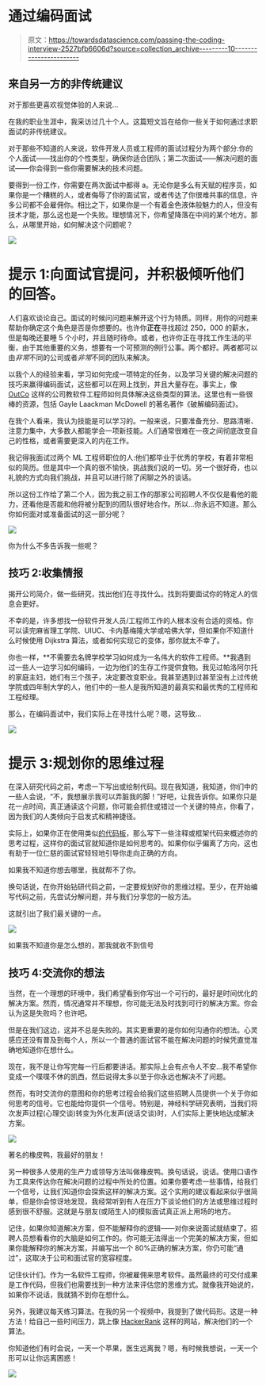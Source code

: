# 通过编码面试

> 原文：<https://towardsdatascience.com/passing-the-coding-interview-2527bfb6606d?source=collection_archive---------10----------------------->

## 来自另一方的非传统建议

对于那些更喜欢视觉体验的人来说…

在我的职业生涯中，我采访过几十个人。这篇短文旨在给你一些关于如何通过求职面试的非传统建议。

对于那些不知道的人来说，软件开发人员或工程师的面试过程分为两个部分:你的个人面试——找出你的个性类型，确保你适合团队；第二次面试——解决问题的面试——你会得到一些你需要解决的技术问题。

要得到一份工作，你需要在两次面试中都得 a。无论你是多么有天赋的程序员，如果你是一个糟糕的人，或者侮辱了你的面试官，或者传达了你很难共事的信息，许多公司都不会雇佣你。相比之下，如果你是一个有着金色液体般魅力的人，但没有技术才能，那么这也是一个失败。理想情况下，你希望降落在中间的某个地方。那么，从哪里开始，如何解决这个问题呢？

![](img/041cb114a23bf5f2cbee29452b541a02.png)

# 提示 1:向面试官提问，并积极倾听他们的回答。

人们喜欢谈论自己。面试的时候问问题来解开这个行为特质。同样，用你的问题来帮助你确定这个角色是否是你想要的。也许你**正在**寻找超过 250，000 的薪水，但是每晚还要睡 5 个小时，并且随时待命。或者，也许你正在寻找工作生活的平衡，由于其他重要的义务，想要有一个可预测的例行公事。两个都好。两者都可以由*非常*不同的公司或者*非常*不同的团队来解决。

以我个人的经验来看，学习如何完成一项特定的任务，以及学习关键的解决问题的技巧来赢得编码面试，这些都可以在网上找到，并且大量存在。事实上，像 [OutCo](https://www.outco.io/) 这样的公司教软件工程师如何具体解决这些类型的算法。这里也有一些很棒的资源，包括 Gayle Laackman McDowell 的著名著作《破解编码面试》。

在我个人看来，我认为技能是可以学习的。一般来说，只要准备充分、思路清晰、注意力集中，大多数人都能学会一项新技能。人们通常很难在一夜之间彻底改变自己的性格，或者需要更深入的内在工作。

我记得我面试过两个 ML 工程师职位的人:他们都毕业于优秀的学校，有着非常相似的简历。但是其中一个真的很不愉快，挑战我们说的一切。另一个很好奇，也以礼貌的方式向我们挑战，并且可以进行除了闲聊之外的谈话。

所以这份工作给了第二个人，因为我之前工作的那家公司招聘人不仅仅是看他的能力，还看他是否能和他将被分配到的团队很好地合作。所以…你永远不知道。那么你如何面对或准备面试的这一部分呢？

![](img/045e38b25df23222870ddff5bef93cb2.png)

你为什么不多告诉我一些呢？

## 技巧 2:收集情报

揭开公司简介，做一些研究，找出他们在寻找什么。找到将要面试你的特定人的信息会更好。

不幸的是，许多想找一份软件开发人员/工程师工作的人根本没有合适的资格。你可以读完麻省理工学院、UIUC、卡内基梅隆大学或哈佛大学，但如果你不知道什么时候使用 Dijkstra 算法，或者如何实现它的变体，那你就太不幸了。

你也一样，**不需要去名牌学校学习如何成为一名伟大的软件工程师。**我遇到过一些人一边学习如何编码，一边为他们的生存工作提供食物。我见过帕洛阿尔托的家庭主妇，她们有三个孩子，决定要改变职业。我甚至遇到过甚至没有上过传统学院或四年制大学的人，他们中的一些人是我所知道的最真实和最优秀的工程师和工程经理。

那么，在编码面试中，我们实际上在寻找什么呢？嗯，这导致…

![](img/9b496488c7df3ab091816e4a1ff6951c.png)

# 提示 3:规划你的思维过程

在深入研究代码之前，考虑一下写出或绘制代码。现在我知道，我知道，你们中的一些人会说，“不，我想展示我可以弄脏我的脚！”好吧，让我告诉你。如果你只是花一点时间，真正通读这个问题，你可能会抓住或错过一个关键的特点，你看了，因为我们的人类倾向于启发式和精神捷径。

实际上，如果你正在使用类似[的代码板](https://codeinterview.io/)，那么写下一些注释或框架代码来概述你的思考过程，这样你的面试官就知道你是如何思考的。如果你似乎偏离了方向，这也有助于一位仁慈的面试官轻轻地引导你走向正确的方向。

如果我不知道你想去哪里，我就帮不了你。

换句话说，在你开始钻研代码之前，一定要规划好你的思维过程。至少，在开始编写代码之前，先尝试分解问题，并与我们分享您的一般方法。

这就引出了我们最关键的一点。

![](img/5dcf5eb4bb95753117887bc1d700cc6e.png)

如果我不知道你是怎么想的，那我就收不到信号

## 技巧 4:交流你的想法

当然，在一个理想的环境中，我们希望看到你写出一个可行的，最好是时间优化的解决方案。然而，情况通常并不理想，你可能无法及时找到可行的解决方案。你会认为这是失败吗？也许吧。

但是在我们这边，这并不总是失败的。其实更重要的是你如何沟通你的想法。心灵感应还没有普及到每个人，所以一个普通的面试官不能在解决问题的时候凭直觉准确地知道你在想什么。

现在，我不是让你写完每一行后都要讲话。那实际上会有点令人不安…我不希望你变成一个喋喋不休的凯西，然后说得太多以至于你永远也解决不了问题。

然而，有时交流你的意图和你的思考过程会给我们这些招聘人员提供一个关于你如何思考的信号。它也能给你提供一个信号。特别是，神经科学研究表明，当我们将次发声过程(心理交谈)转变为外化发声(说话交谈)时，人们实际上更快地达成解决方案。

![](img/5fca5a5fb946736a2201b898d098e787.png)

著名的橡皮鸭，我最好的朋友！

另一种很多人使用的生产力或领导方法叫做橡皮鸭。换句话说，说话。使用口语作为工具来传达你在解决问题的过程中所处的位置。如果你要考虑一些事情，给我们一个信号，让我们知道你会探索这样的解决方案。这个实用的建议看起来似乎很简单，但是你会惊讶地发现，我经常听到有人在压力下谈论他们的方法或思维过程时感到很不舒服。这就是与朋友(或陌生人)的模拟面试真正派上用场的地方。

记住，如果你知道解决方案，但不能解释你的逻辑——对你来说面试就结束了。招聘人员想看看你的大脑是如何工作的。你可能无法得出一个完美的解决方案，但如果你能解释你的解决方案，并编写出一个 80%正确的解决方案，你仍可能“通过”，这取决于公司和面试官的宽容程度。

记住伙计们。作为一名软件工程师，你被雇佣来思考软件。虽然最终的可交付成果是工作代码，但我们也需要找到一种方法来评估您的思维方式。就像我开始说的，如果你不说话，我就猜不到你在想什么。

另外，我建议每天练习算法。在我的另一个视频中，我提到了做代码形。这是一种方法！给自己一些时间压力，跳上像 [HackerRank](https://www.hackerrank.com/domains/algorithms) 这样的网站，解决他们的一个算法。

你知道他们有时会说，一天一个苹果，医生远离我？嗯，有时候我想说，一天一个形可以让你远离困惑！

![](img/6d4be487d10f9b294bd0268462245240.png)